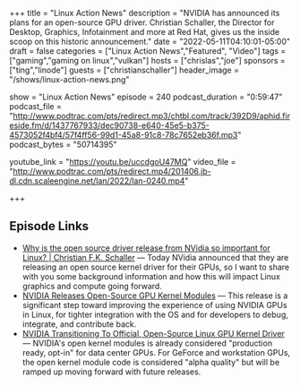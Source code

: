 +++
title = "Linux Action News"
description = "NVIDIA has announced its plans for an open-source GPU driver. Christian Schaller, the Director for Desktop, Graphics, Infotainment and more at Red Hat, gives us the inside scoop on this historic announcement."
date = "2022-05-11T04:10:01-05:00"
draft = false
categories = ["Linux Action News","Featured", "Video"]
tags = ["gaming","gaming on linux","vulkan"]
hosts = ["chrislas","joe"]
sponsors = ["ting","linode"]
guests = ["christianschaller"]
header_image = "/shows/linux-action-news.png"

show = "Linux Action News"
episode = 240
podcast_duration = "0:59:47"
podcast_file = "http://www.podtrac.com/pts/redirect.mp3/chtbl.com/track/392D9/aphid.fireside.fm/d/1437767933/dec90738-e640-45e5-b375-4573052f4bf4/57f4ff56-99d1-45a8-91c8-78c7652eb36f.mp3"
podcast_bytes = "50714395"

youtube_link = "https://youtu.be/uccdgoU47MQ"
video_file = "http://www.podtrac.com/pts/redirect.mp4/201406.jb-dl.cdn.scaleengine.net/lan/2022/lan-0240.mp4"

+++

## Episode Links

* [Why is the open source driver release from NVidia so important for Linux? | Christian F.K. Schaller](https://blogs.gnome.org/uraeus/2022/05/11/why-is-the-open-source-driver-release-from-nvidia-so-important-for-linux/) — Today NVidia announced that they are releasing an open source kernel driver for their GPUs, so I want to share with you some background information and how this will impact Linux graphics and compute going forward.
* [NVIDIA Releases Open-Source GPU Kernel Modules](https://developer.nvidia.com/blog/nvidia-releases-open-source-gpu-kernel-modules/) — This release is a significant step toward improving the experience of using NVIDIA GPUs in Linux, for tighter integration with the OS and for developers to debug, integrate, and contribute back.
* [NVIDIA Transitioning To Official, Open-Source Linux GPU Kernel Driver](https://www.phoronix.com/scan.php?page=article&item=nvidia-open-kernel&num=1) — NVIDIA's open kernel modules is already considered "production ready, opt-in" for data center GPUs. For GeForce and workstation GPUs, the open kernel module code is considered "alpha quality" but will be ramped up moving forward with future releases.
